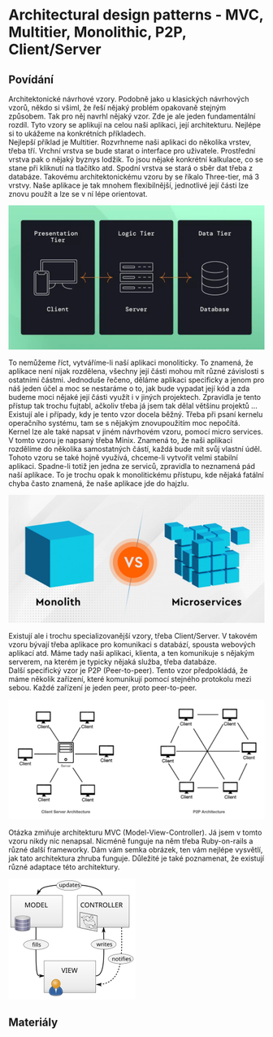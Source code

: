 Architectural design patterns - MVC, Multitier, Monolithic, P2P, Client/Server
===

Povídání
---

Architektonické návrhové vzory. Podobně jako u klasických návrhových vzorů, někdo si všiml, že řeší nějaký problém opakovaně stejným způsobem. Tak pro něj navrhl nějaký vzor. Zde je ale jeden fundamentální rozdíl. Tyto vzory se aplikují na celou naši aplikaci, její architekturu. Nejlépe si to ukážeme na konkrétních příkladech.                    
Nejlepší příklad je Multitier. Rozvrhneme naši aplikaci do několika vrstev, třeba tří. Vrchní vrstva se bude starat o interface pro uživatele. Prostřední vrstva pak o nějaký byznys lodžik. To jsou nějaké konkrétní kalkulace, co se stane při kliknutí na tlačítko atd. Spodní vrstva se stará o sběr dat třeba z databáze. Takovému architektonickému vzoru by se říkalo Three-tier, má 3 vrstvy. Naše aplikace je tak mnohem flexibilnější, jednotlivé její části lze znovu použít a lze se v ní lépe orientovat.    

![Three-Tier](three-tier.webp)

To nemůžeme říct, vytváříme-li naší aplikaci monoliticky. To znamená, že aplikace není nijak rozdělena, všechny její části mohou mít různé závislosti s ostatními částmi. Jednoduše řečeno, děláme aplikaci specificky a jenom pro náš jeden účel a moc se nestaráme o to, jak bude vypadat její kód a zda budeme moci nějaké její části využít i v jiných projektech. Zpravidla je tento přístup tak trochu fujtabl, ačkoliv třeba já jsem tak dělal většinu projektů ... Existují ale i případy, kdy je tento vzor docela běžný. Třeba při psaní kernelu operačního systému, tam se s nějakým znovupoužitím moc nepočítá.         
Kernel lze ale také napsat v jiném návrhovém vzoru, pomocí micro services. V tomto vzoru je napsaný třeba Minix. Znamená to, že naši aplikaci rozdělíme do několika samostatných částí, každá bude mít svůj vlastní úděl. Tohoto vzoru se také hojně využívá, chceme-li vytvořit velmi stabilní aplikaci. Spadne-li totiž jen jedna ze serviců, zpravidla to neznamená pád naší aplikace. To je trochu opak k monolitickému přístupu, kde nějaká fatální chyba často znamená, že naše aplikace jde do hajzlu.           

![Micro Services and Monolithic](monolithic-and-micro-services.png)

Existují ale i trochu specializovanější vzory, třeba Client/Server. V takovém vzoru bývají třeba aplikace pro komunikaci s databází, spousta webových aplikací atd. Máme tady naši aplikaci, klienta, a ten komunikuje s nějakým serverem, na kterém je typicky nějaká služba, třeba databáze.              
Další specifický vzor je P2P (Peer-to-peer). Tento vzor předpokládá, že máme několik zařízení, které komunikují pomocí stejného protokolu mezi sebou. Každé zařízení je jeden peer, proto peer-to-peer.             

![Peer-to-peer and Client/Server](client-server-and-peer-to-peer.png)

Otázka zmiňuje architekturu MVC (Model-View-Controller). Já jsem v tomto vzoru nikdy nic nenapsal. Nicméně funguje na něm třeba Ruby-on-rails a různé další frameworky. Dám vám semka obrázek, ten vám nejlépe vysvětlí, jak tato architektura zhruba funguje. Důležité je také poznamenat, že existují různé adaptace této architektury.

![MVC](mvc.png)

Materiály
---